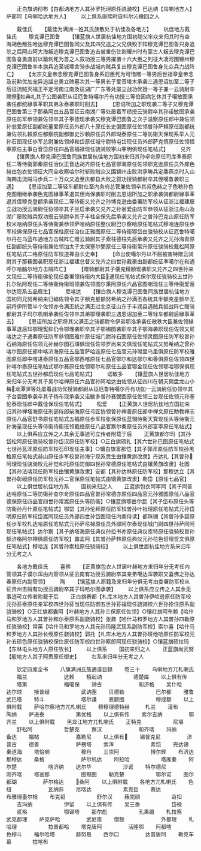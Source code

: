 <!-- { "loadSidebar": true } -->
　　正白旗讷彻布【白都讷地方人其孙罗托理原任骁骑校】巴达纳【乌喇地方人】萨郎阿【乌喇哈达地方人】
　　以上俱系康熙时自科尔沁撤回之人

　　戴佳氏
　　【戴佳为满洲一姓其氏族散处于杭佳及各地方】
　　杭佳地方戴佳氏
　　穆克谭巴图鲁
　　【镶蓝旗人世居杭佳地方国初随父率众来归其时有查海胡色叛徃哈达穆克谭巴图鲁同父及其四兄追之父兄俱殁于阵穆克谭巴图鲁只身追杀之后阿山阿大海叛逃穆克谭巴图鲁追击被重伤驻劄耀州时有蒙古人叛去穆克谭巴图鲁奋勇直前以鎗刺死为首之人叙功授三等男擢置十六大臣之列征大凌河围锦州穆克谭巴图鲁率本旗兵追至城壕舎骑歩战城内贼兵复出穆克谭巴图鲁身先众兵力战阵亡】
　　【太宗文皇帝念穆克谭巴图鲁身系旧臣死为可惜赠一等男后世祖章皇帝念及前勲优加宠异追諡忠勇立碑墓次其一等男长子爱音塔木承袭三遇恩诏加至二等子后征流贼灭福王平定河南江南及征湖广广东等处屡立战功优授一等子兼一云骑尉卒赐祭如典礼其子公图袭职从征厄鲁特噶尔丹有功授三等伯因病乞休其子噶敏图承袭任都统縁事革职其弟永泰袭职时削去】
　　【恩诏所加之职现袭二等子又穆克谭巴图鲁第三子那桑阿由五品官征云南湖广等处屡着军绩授云骑尉卒其孙诺敏图承袭原任防军叅领兼佐领卒其子寕徳现承袭又穆克谭巴图鲁之次子温察原任郎中兼佐领孙翁爱原任副都统董爱原任员外郎八十原任长史偏图原任佐领曽孙萨頼原任副都统兼佐领扎頼原任都察院副都御史沙赖原任员外郎瑚泰原任二等防衞天保现系举人元孙石图现任歩军总尉兼佐领绰和岱原任城守尉特屯岱现任员外郎萨克慎原任佐领恒寕原任主事白音岱原任四品官福禄现任骁骑校寕山寕明俱现任笔帖式】
　　兑齐
　　【镶黄旗人穆克谭巴图鲁同族世居杭佳地方国初来归其孙卓竒原任司库凖泰原任二等侍衞郭秦原任治仪正音达胡齐原任七品官鄂海原任佐领鄂克逊原任员外郎色赫由包衣佐领征大同全收察哈尔时斩败贼众又围锦州击败洪承畴兵定鼎燕京时入山海闗击流贼马歩兵二十万众又追至庆都县大败之叙功授骑都尉卒其侄噶鲁袭职三遇】
　　【恩诏加至二等轻车都尉仕至内务府总管兼佐领卒其叔色赫之子色勒孙色克图相继承袭色克图縁事革退其侄尚保袭职时削去恩诏所加之职承袭骑都尉縁事革退其侄穆克登额承袭现任二等侍衞又兑齐之孙博克逊由委署防军校从征浙江福建屡立战功授云骑尉任协领卒其子兰启承袭又兑齐之孙翁爱由防军叅领从征浙江舟山及湖广屡败贼兵叙功授云骑尉卒其子丰柱全保先后承袭又兑齐之曽孙巴克山原任防军校米哈纳原任头等侍衞兼叅领萨哈纳原任整仪尉巴尔察哈原任笔帖式穆哈连原任歩军校佛保原任七品官保柱原任治仪正雅图原任二等侍衞鄂岱由骁骑校从征厄鲁特噶尔丹在乌蓝布通地方击贼阵亡赠云骑尉其子索柱德柱先后承袭又兑齐之元孙海青原任副都统头等侍衞兼佐领加太子太保塞尔弼原任三等侍衞常升原任骁骑校戴松阿原任笔帖式二格原任防军校道禅由长史奉】
　　【命出使噶尔丹以不屈被害特赠云骑尉其子那蘓图袭职现任浙江福建总督又兑齐之四世孙戴豪由副都统征凖噶尔在和通呼尔哈脑尔地方击贼阵亡】
　　【赠骑都尉其子倭克精额现袭职又兑齐之四世孙来文现任二等侍衞佛伦现任委署领侍衞内大臣通现任笔帖式保尔现任骁骑校五世孙扎尔杭阿现任二等侍衞侍衞班领兼佐领图尔秉阿原任六品官图喇现任三等侍衞爱宻尔达现系五品廕生】
　　尼喀达
　　【镶白旗人穆克谭巴图鲁同族世居杭佳地方国初同兄努希纳来归编佐领令其子额克星额努希纳之孙满丕各统其半额克星额卒无嗣将伊所管半个佐领亦令满丕统之满丕过北京征山东于丰润县遇贼兵抵战阵亡赠骑都尉其子玛尔机喇承袭任佐领卒其弟鄂理袭职三遇恩诏加至二等轻车都尉后縁事革去】
　　【恩诏所加之职将其父满丕之骑都尉令伊弟鄂洛承袭任散秩大臣兼佐领縁事革退后知鄂理寃抑仍令鄂理袭职卒其子鄂锡图袭职卒其子鄂海袭职现任佐领又尼喀达之子通秦原任防军叅领图雅什原任城门尉孙石图原任佐领灵图原任防军校曽孙石纳海原任佐领元孙赫尔图石璘俱现任佐领罗尚来文俱现任笔帖式又努希纳之曾孙喀尔图原任郎中喀济海原任五品官萨哈连原任七品官元孙瑚里乌里俱原任防军校雅图原任郎中喀进泰原任五品官鄂西喀原任七品官鄂尔和达鄂尔和善俱原任佐领四世孙喀尔泰原任笔帖式鄂尔赛原任佐领鄂尔和原任五品官鄂金现任佐领鄂哈鄂保俱现任笔帖式五世孙都启现任七品笔帖式】
　　诺敏多
　　【镶蓝旗人世居杭佳地方来归年分无考其子吴尔哈禅原任六品官孙阿哈达由佐领从征四川在朝天闗盘龙山小梅龙潭驿等处屡着战功优授骑都尉从征厄鲁特噶尔丹有功加一云骑尉任协领卒其子台碧图承袭卒其子扬布现承袭又诺敏多曽孙赛弼图原任佐领三台现任佐领元孙塞伦泰现任郎中戴佳保现任笔帖式】
　　松爱
　　【正黄旗人世居杭佳地方国初来归其孙禅塔海原任刑部侍郎柴海原任弓匠协领曽孙禅善原任郎中禅文原任助教禅志原任八品官舒书原任笔帖式五福原任歩军校张保原任蓝翎侍衞天寳现任头等侍衞元孙海量现任头等侍衞侍衞班领戴绶原任八品官察尔秦原任员外郎富寕原任笔帖式】
　　以上俱系应立传之人其余无事迹可立传者附载于后
　　正黄旗都尔玛【其孙岱松阿原任骁骑校曽孙岱汉原任防军校】○正白旗硕礼【其六世孙巴图原任笔帖式七世孙瓦浑原任防军校石印现任主事】○镶白旗富那恺【其子郭浑原任防军校孙黒格原任笔帖式赫山原任歩军校曽孙海宁现系贡生由镶黄旗改隶】丹达礼【其曽孙阿理现任骁骑校元孙觉和托原任防御四世孙常德原任笔帖式由镶黄旗改隶】社图【其孙法喀现任防军校由镶黄旗改隶】安都【其孙达林原任防军校】那穆达立【其曽孙彰绶原任防军校元孙二官保原任笔帖式由镶黄旗改隶】勒岱【原任七品官】
　　以上俱世居杭佳地方系
　　国初来归之人
　　正蓝旗包衣阿寕阿【其子阿普达哈原任二等防衞孙查尔竒原任四品官曽孙常德亦原任四品官元孙雅图原任八品官德保原任四品官四世孙常嵩原任头等防衞】○镶蓝旗鄂岳尔昆【其子岱布原任头等防衞孙丹什原任笔帖式】鄂岱【其孙伦拜原任防军校曽孙叶社理原任笔帖式元孙岱明原任防军校岱嵩阿现任员外郎四世孙岱图现任内阁侍读】都珠瑚【其曽孙多碧原任歩军校札达哈原任笔帖式元孙萨尼禄原任员外郎阿尔泰现任城门尉四世孙萨同阿现任笔帖式】达尔察【其子纳塔海原任典仪孙拉书亦原任典仪库特原任骁骑校曽孙额济格阿尔禅俱原任防军校】鼐孟阿【其曽孙萨林原任典仪元孙花色哲理哲文俱原任笔帖式】穆哈连【其曽孙索柱原任骁骑校】
　　以上俱世居杭佳地方系来归年分无考之人











　　各地方戴佳氏
　　喜佛
　　【正黄旗包衣人世居叶赫地方来归年分无考任内管领其子谟尔浑由内管领从征云南有功授云骑尉卒其亲弟噶达浑袭职又喜佛之孙达春原任内副管领】
　　陶
　　【镶蓝旗人原籍及来归年分俱无考由委署防军校从征贵州击贼有功授云骑尉卒其子玛哈尔图承袭】
　　以上俱系应立传之人其余无事迹可立传者附载于后
　　正白旗赛都【札库木地方人其曽孙伊哈逊原任防军校元孙荪泰原任亲军校四世孙荪当现任防御五世孙荪福现任骁骑校六世孙拴住原系副骁骑校】○正红旗都囊阿【叶赫地方人其孙三保原任佐领】○镶红旗阿布赖【哈什马和罗地方人其曽孙和尔泰原系副骁骑校】张鼐【哈什马和罗地方人其曽孙四勒原任骁骑校】常英【哈什马和罗地方人其元孙玛隆武现系副防军校】索尔喜【哈什马和罗地方人其孙长绶原任骁骑校】郭托【札库木地方人其曽孙班他哈原任防军校元孙五硕色原任骁骑校保住原任防军校四世孙察郎阿现任骁骑校】○镶蓝旗硕拉玛【东林屯头地方人原任牧长】
　　以上俱系
　　国初来归之人
　　正蓝旗尚武努【殷地方人其子阿赉原任御史】
　　右系来归年分无考之人











　　钦定四库全书
　　八旗满洲氏族通谱目録
　　卷三十
　　乌喇地方兀札喇氏
　　福兰　　　　　　　达赖
　　栢起讷　　　　　　德楚库
　　以上俱有传
　　塔第　　　　　　　福噶保
　　钟古　　　　　　　和济格
　　吴什哈　　　　　　达尔球
　　掖普绶　　　　　　武讷塞
　　贝德勒　　　　　　巴尔都
　　雅鲁　　　　　　　武巴塔
　　特斗　　　　　　　塔尔谦
　　恩额图　　　　　　穆成额
　　以上俱附载
　　萨哈尔察地方兀札喇氏
　　穆穆理德特赫　　　札兰
　　滚布　　　　　　　陶纳
　　萨进泰　　　　　　第优格
　　以上俱有传
　　索尔吉纳　　　　　鄂齐兰
　　以上俱附载
　　黑龙江地方兀札喇氏
　　正特克　　　　　　尼堪
　　舒松阿　　　　　　哲楚克
　　察汉　　　　　　　和齐喀
　　玛纳　　　　　　　备达
　　福帖　　　　　　　嘉勒尼
　　以上俱有
　　锡普克尼　　　　　济普古
　　德善　　　　　　　萨楞塔
　　索浑　　　　　　　素恺
　　完达锡　　　　　　秦道海
　　塔恰喇　　　　　　穆丹
　　三崇阿　　　　　　博尔辉
　　布济达　　　　　　那穆达
　　桑格　　　　　　　萨尔机达
　　阿拉哈　　　　　　塔库秦
　　阿尔楚　　　　　　喀济纳
　　达尔华　　　　　　沙诺
　　特尔德尼　　　　　刚齐喀
　　塔宻那　　　　　　图黙图
　　勒克楚　　　　　　鄂尔诺
　　图尔都瑚　　　　　萨尔格达
　　桑阿
　　以上俱附载
　　各地方兀札喇氏
　　色纽　　　　　　　瓦纳荪
　　尼喀达　　　　　　素克臣
　　赛达　　　　　　　布雅理墨尔根
　　布克韬　　　　　　舒尔汉
　　蘓完顔　　　　　　竒扣
　　吉玛纳　　　　　　伊留
　　以上俱有传
　　吴三泰　　　　　　岱禄
　　贰格　　　　　　　鄂锡塔
　　那尔彪　　　　　　孔果络
　　札拉察　　　　　　武克都理
　　萨克萨哈　　　　　武尼库
　　僧额　　　　　　　外都理
　　札哈理　　　　　　拉普都哈
　　塔克唐阿　　　　　活隆鄂
　　阿都喀　　　　　　色穆斗
　　福尔哈塔　　　　赫努恳
　　西尔口　　　　　达普唐阿
　　勒克车慕　　　　拉喀布
